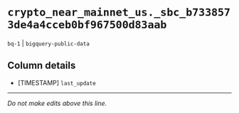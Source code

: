 # `crypto_near_mainnet_us._sbc_b7338573de4a4cceb0bf967500d83aab`
`bq-1` | `bigquery-public-data`

## Column details
* [TIMESTAMP] `last_update`

-------------------------------------------------------------------------------
*Do not make edits above this line.*
